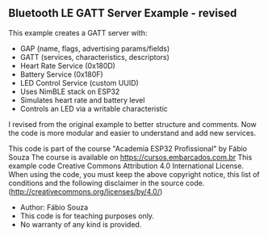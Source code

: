 ##  Bluetooth LE GATT Server Example - revised
This example creates a GATT server with: 
 - GAP (name, flags, advertising params/fields)
 - GATT (services, characteristics, descriptors)
 - Heart Rate Service (0x180D)
 - Battery Service (0x180F)
 - LED Control Service (custom UUID)
 - Uses NimBLE stack on ESP32
 - Simulates heart rate and battery level
 - Controls an LED via a writable characteristic
 
  I revised from the original example to better structure and comments. 
  Now the code is more modular and easier to understand and add new services.

This code is part of the course "Academia ESP32 Profissional" by Fábio Souza
The course is available on https://cursos.embarcados.com.br
This example code Creative Commons Attribution 4.0 International License.
When using the code, you must keep the above copyright notice,
this list of conditions and the following disclaimer in the source code.
(http://creativecommons.org/licenses/by/4.0/)

- Author: Fábio Souza
- This code is for teaching purposes only.
- No warranty of any kind is provided.

